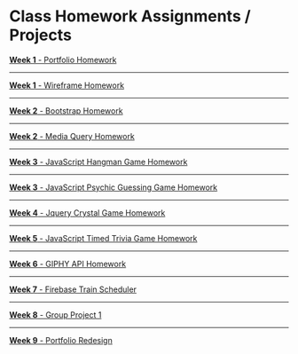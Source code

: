# Class Homework Assignments / Projects
<a href="https://august-johnson.github.io/week1/portfolio/index.html" target="_blank"><b>Week 1</b> - Portfolio Homework</a> <br />
<hr>
<a href="https://august-johnson.github.io/week1/wireframe/index.html" target="_blank"><b>Week 1</b> - Wireframe Homework</a> <br />
<hr>
<a href="https://august-johnson.github.io/week2/Bootstrap-Portfolio/index.html" target="_blank"><b>Week 2</b> - Bootstrap Homework</a> <br />
<hr>
<a href="https://august-johnson.github.io/week2/Responsive-Portfolio/index.html" target="_blank"><b>Week 2</b> - Media Query Homework</a> <br />
<hr>
<a href="https://august-johnson.github.io/week3/hangman-game/index.html" target="_blank"><b>Week 3</b> - JavaScript Hangman Game Homework</a> <br />
<hr>
<a href="https://august-johnson.github.io/week3/psychic-game/index.html" target="_blank"><b>Week 3</b> - JavaScript Psychic Guessing Game Homework</a> <br />
<hr>
<a href="https://august-johnson.github.io/week4/crystal-game/index.html" target="_blank"><b>Week 4</b> - Jquery Crystal Game Homework</a> <br />
<hr>
<a href="https://august-johnson.github.io/week5/triviagame/index.html" target="_blank"><b>Week 5</b> - JavaScript Timed Trivia Game Homework</a> <br />
<hr>
<a href="https://august-johnson.github.io/week6/GIFtastic/index.html" target="_blank"><b>Week 6</b> - GIPHY API Homework</a> <br />
<hr>
<a href="https://august-johnson.github.io/week7/train-schedule/index.html" target="_blank"><b>Week 7</b> - Firebase Train Scheduler</a> <br />
<hr>
<a href="https://sindygeb.github.io/incredible-ninjas/" target="_blank"><b>Week 8</b> - Group Project 1</a> <br />
<hr>
<a href="https://august-johnson.github.io/week9/index.html" target="_blank"><b>Week 9</b> - Portfolio Redesign</a> <br />


